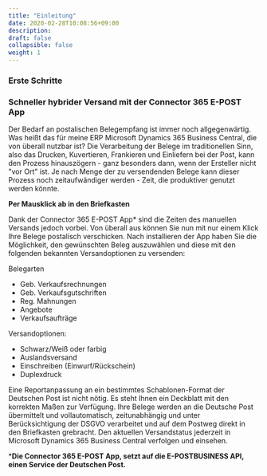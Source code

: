 ```yaml
---
title: "Einleitung"
date: 2020-02-28T10:08:56+09:00
description: 
draft: false
collapsible: false
weight: 1
---
```

### Erste Schritte

### Schneller hybrider Versand mit der Connector 365 E-POST App

Der Bedarf an postalischen Belegempfang ist immer noch allgegenwärtig. Was heißt das für meine ERP Microsoft Dynamics 365 Business Central, die von überall nutzbar ist? Die Verarbeitung der Belege im traditionellen Sinn, also das Drucken, Kuvertieren, Frankieren und Einliefern bei der Post, kann den Prozess hinauszögern - ganz besonders dann, wenn der Ersteller nicht "vor Ort" ist. Je nach Menge der zu versendenden Belege kann dieser Prozess noch zeitaufwändiger werden - Zeit, die produktiver genutzt werden könnte.

**Per Mausklick ab in den Briefkasten**

Dank der Connector 365 E-POST App* sind die Zeiten des manuellen Versands jedoch vorbei. Von überall aus können Sie nun mit nur einem Klick Ihre Belege postalisch verschicken. Nach installieren der App haben Sie die Möglichkeit, den gewünschten Beleg auszuwählen und diese mit den folgenden bekannten Versandoptionen zu versenden:

Belegarten
- Geb. Verkaufsrechnungen
- Geb. Verkaufsgutschriften
- Reg. Mahnungen
- Angebote
- Verkaufsaufträge

Versandoptionen:
- Schwarz/Weiß oder farbig
- Auslandsversand
- Einschreiben (Einwurf/Rückschein)
- Duplexdruck

Eine Reportanpassung an ein bestimmtes Schablonen-Format der Deutschen Post ist nicht nötig. Es steht Ihnen ein Deckblatt mit den korrekten Maßen zur Verfügung. Ihre Belege werden an die Deutsche Post übermittelt und vollautomatisch, zeitunabhängig und unter Berücksichtigung der DSGVO verarbeitet und auf dem Postweg direkt in den Briefkasten grebracht. Den aktuellen Versandstatus jederzeit in Microsoft Dynamics 365 Business Central verfolgen und einsehen.



***Die Connector 365 E-POST App, setzt auf die E-POSTBUSINESS API, einen Service der Deutschen Post.**